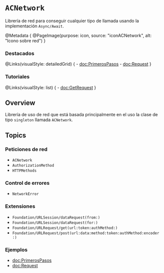# ``ACNetwork``

Librería de red para conseguir cualquier tipo de llamada usando la implementación `Async/Await`.

@Metadata {
    @PageImage(purpose: icon,
               source: "iconACNetwork",
               alt: "Icono sobre red")
}

### Destacados

@Links(visualStyle: detailedGrid) {
    - <doc:PrimerosPasos>
    - <doc:Request>
}

### Tutoriales

@Links(visualStyle: list) {
    - <doc:GetRequest>
}

## Overview

Librería de uso de red que está basada principalmente en el uso la clase de tipo `singleton` llamada ``ACNetwork``.

## Topics

### Peticiones de red

- ``ACNetwork``
- ``AuthorizationMethod``
- ``HTTPMethods``

### Control de errores

- ``NetworkError``

### Extensiones

- ``Foundation/URLSession/dataRequest(from:)``
- ``Foundation/URLSession/dataRequest(for:)``
- ``Foundation/URLRequest/get(url:token:authMethod:)``
- ``Foundation/URLRequest/post(url:data:method:token:authMethod:encoder:)``

### Ejemplos

- <doc:PrimerosPasos>
- <doc:Request>
